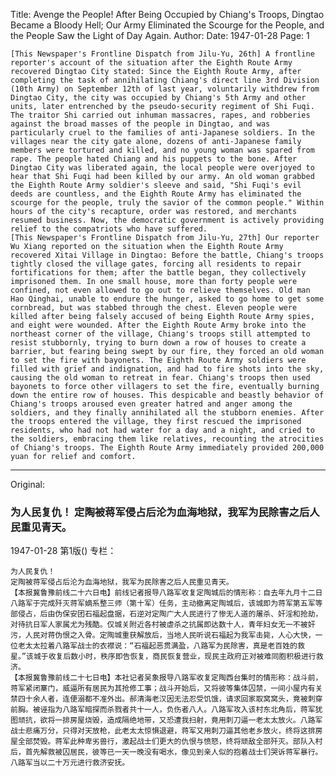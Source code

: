 Title: Avenge the People! After Being Occupied by Chiang's Troops, Dingtao Became a Bloody Hell; Our Army Eliminated the Scourge for the People, and the People Saw the Light of Day Again.
Author:
Date: 1947-01-28
Page: 1

    [This Newspaper's Frontline Dispatch from Jilu-Yu, 26th] A frontline reporter's account of the situation after the Eighth Route Army recovered Dingtao City stated: Since the Eighth Route Army, after completing the task of annihilating Chiang's direct line 3rd Division (10th Army) on September 12th of last year, voluntarily withdrew from Dingtao City, the city was occupied by Chiang's 5th Army and other units, later entrenched by the pseudo-security regiment of Shi Fuqi. The traitor Shi carried out inhuman massacres, rapes, and robberies against the broad masses of the people in Dingtao, and was particularly cruel to the families of anti-Japanese soldiers. In the villages near the city gate alone, dozens of anti-Japanese family members were tortured and killed, and no young woman was spared from rape. The people hated Chiang and his puppets to the bone. After Dingtao City was liberated again, the local people were overjoyed to hear that Shi Fuqi had been killed by our army. An old woman grabbed the Eighth Route Army soldier's sleeve and said, "Shi Fuqi's evil deeds are countless, and the Eighth Route Army has eliminated the scourge for the people, truly the savior of the common people." Within hours of the city's recapture, order was restored, and merchants resumed business. Now, the democratic government is actively providing relief to the compatriots who have suffered.
    [This Newspaper's Frontline Dispatch from Jilu-Yu, 27th] Our reporter Wu Xiang reported on the situation when the Eighth Route Army recovered Xitai Village in Dingtao: Before the battle, Chiang's troops tightly closed the village gates, forcing all residents to repair fortifications for them; after the battle began, they collectively imprisoned them. In one small house, more than forty people were confined, not even allowed to go out to relieve themselves. Old man Hao Qinghai, unable to endure the hunger, asked to go home to get some cornbread, but was stabbed through the chest. Eleven people were killed after being falsely accused of being Eighth Route Army spies, and eight were wounded. After the Eighth Route Army broke into the northeast corner of the village, Chiang's troops still attempted to resist stubbornly, trying to burn down a row of houses to create a barrier, but fearing being swept by our fire, they forced an old woman to set the fire with bayonets. The Eighth Route Army soldiers were filled with grief and indignation, and had to fire shots into the sky, causing the old woman to retreat in fear. Chiang's troops then used bayonets to force other villagers to set the fire, eventually burning down the entire row of houses. This despicable and beastly behavior of Chiang's troops aroused even greater hatred and anger among the soldiers, and they finally annihilated all the stubborn enemies. After the troops entered the village, they first rescued the imprisoned residents, who had not had water for a day and a night, and cried to the soldiers, embracing them like relatives, recounting the atrocities of Chiang's troops. The Eighth Route Army immediately provided 200,000 yuan for relief and comfort.



<hr /> 

Original: 


### 为人民复仇！  定陶被蒋军侵占后沦为血海地狱，我军为民除害之后人民重见青天。

1947-01-28
第1版()
专栏：

    为人民复仇！
    定陶被蒋军侵占后沦为血海地狱，我军为民除害之后人民重见青天。
    【本报冀鲁豫前线二十六日电】前线记者报导八路军收复定陶城后的情形称：自去年九月十二日八路军于完成歼灭蒋军嫡系整三师（第十军）任务，主动撤离定陶城后，该城即为蒋军第五军等部侵占，后由伪保安团石福起盘据，石逆对定陶广大人民进行了惨无人道的屠杀、奸淫和抢劫，对待抗日军人家属尤为残酷。仅城关附近各村被虐杀之抗属即达数十人，青年妇女无一不被奸污，人民对蒋伪恨之入骨。定陶城重获解放后，当地人民听说石福起为我军击毙，人心大快，一位老太太拉着八路军战士的衣襟说：“石福起恶贯满盈，八路军为民除害，真是老百姓的救星。”该城于收复后数小时，秩序即告恢复，商民恢复营业，现民主政府正对被难同胞积极进行救济。
    【本报冀鲁豫前线二十七日电】本社记者吴象报导八路军收复定陶西台集时的情形称：战斗前，蒋军紧闭寨门，威逼所有居民为其抢修工事；战斗开始后，又将彼等集体囚禁，一间小屋内有关禁四十余人者，连便溺都不准外出。郝清海老汉因无法忍受饥饿，请求回家取窝窝头，竟被刺穿前胸。被诬指为八路军暗探而杀戮者共十一人，负伤者八人。八路军攻入该村东北角后，蒋军犹图顽抗，欲将一排房屋烧毁，造成隔绝地带，又恐遭我扫射，竟用刺刀逼一老太太放火。八路军战士悲痛万分，只得对天放枪，此老太太惊惧退避，蒋军又用刺刀逼其他老乡放火，终将这排房屋全部焚毁。蒋军此种卑劣兽行，激起战士们更大的仇恨与愤怒，终将顽敌全部歼灭。部队入村后，首先解救被囚居民，彼等已一天一晚没有喝水，像见到亲人似的抱着战士们哭诉蒋军暴行。八路军当以二十万元进行救济安抚。
